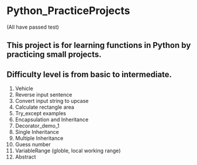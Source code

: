 # Python_PracticeProjects
(All have passed test)
## This project is for learning functions in Python by practicing small projects.
## Difficulty level is from basic to intermediate.
1. Vehicle
2. Reverse input sentence
3. Convert input string to upcase
4. Calculate rectangle area
5. Try_except examples
6. Encapsulation and Inheritance 
7. Decorator_demo_1
8. Single Inheritance
9. Multiple Inheritance
10. Guess number
11. VariableRange (globle, local working range)
12. Abstract
